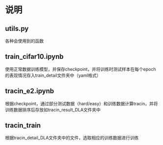 # 说明
## utils.py
各种会使用到的函数
## train_cifar10.ipynb
使用正常数据训练模型，并保存checkpoint，并将训练时测试样本在每个epoch的表现情况存入train_detail文件夹中（yaml格式）
## tracin_e2.ipynb
根据checkpoint，通过部分测试数据（hard/easy）和训练数据计算tracin，并将训练数据排序后存放如tracin_result_DLA文件夹中
## tracin_train
根据tracin_detail_DLA文件夹中的文件，选取相应的训练数据进行训练

